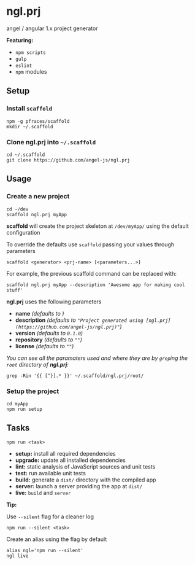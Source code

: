 ngl.prj
=======

angel / angular 1.x project generator

**Featuring:**

  * `npm scripts`
  * `gulp`
  * `eslint`
  * `npm` modules

Setup
-----

### Install `scaffold`

    npm -g pfraces/scaffold
    mkdir ~/.scaffold

### Clone **ngl.prj** into `~/.scaffold`

    cd ~/.scaffold
    git clone https://github.com/angel-js/ngl.prj

Usage
-----

### Create a new project

    cd ~/dev
    scaffold ngl.prj myApp

**scaffold** will create the project skeleton at `/dev/myApp/` using the
default configuration

To override the defaults use `scaffold` passing your values through parameters

    scaffold <generator> <prj-name> [<parameters...>]

For example, the previous scaffold command can be replaced with:

    scaffold ngl.prj myApp --description 'Awesome app for making cool stuff'

**ngl.prj** uses the following parameters

  * **name** _(defaults to **<prj-name>**)_
  * **description** _(defaults to `"Project generated using [ngl.prj](https://github.com/angel-js/ngl.prj)"`)_
  * **version** _(defaults to `0.1.0`)_
  * **repository** _(defaults to `""`)_
  * **license** _(defaults to `""`)_

_You can see all the paramaters used and where they are by `grep`ing the `root`
directory of **ngl.prj**:_

    grep -Rin '{{ [^}].* }}' ~/.scaffold/ngl.prj/root/

### Setup the project

    cd myApp
    npm run setup

Tasks
-----

    npm run <task>

  * **setup:** install all required dependencies
  * **upgrade:** update all installed dependencies
  * **lint:** static analysis of JavaScript sources and unit tests
  * **test:** run available unit tests
  * **build:** generate a `dist/` directory with the compiled app
  * **server:** launch a server providing the app at `dist/`
  * **live:** `build` and `server`

**Tip:**

Use `--silent` flag for a cleaner log

    npm run --silent <task>

Create an alias using the flag by default

    alias ngl='npm run --silent'
    ngl live
